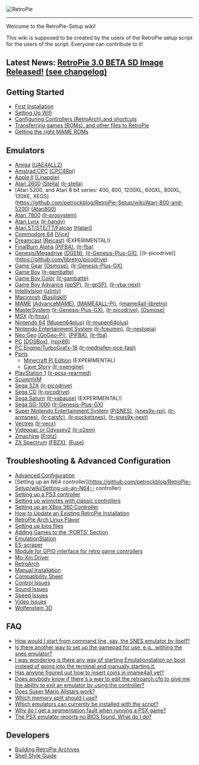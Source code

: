 ![RetroPie](https://lh4.googleusercontent.com/-l146esBcjj0/VQ9adgm0ZJI/AAAAAAAAAPE/wIqh0Q4wwS0/w638-h103-no/RetroPie%2BCenter.png)
***


Welcome to the RetroPie-Setup wiki!

This wiki is supposed to be created by the users of the RetroPie setup script for the users of the script. Everyone can contribute to it!

## Latest News: [RetroPie 3.0 BETA SD Image Released!](http://blog.petrockblock.com/retropie/retropie-downloads/) [(see changelog)](https://github.com/petrockblog/RetroPie-Setup/wiki/Changelogs)


## Getting Started
* [First Installation](https://github.com/petrockblog/RetroPie-Setup/wiki/First-Installation-(RetroPie-SD-Image-2.6))
* [Setting Up Wifi](https://github.com/petrockblog/RetroPie-Setup/wiki/Setting-Up-Wifi)
* [Configuring Controllers (RetroArch) and shortcuts](https://github.com/petrockblog/RetroPie-Setup/wiki/RetroArch-Configuration)
* [Transferring games (ROMs), and other files to RetroPie](https://github.com/petrockblog/RetroPie-Setup/wiki/How-to-get-ROMs-on-the-SD-card)
* [Getting the right MAME ROMs](https://github.com/petrockblog/RetroPie-Setup/wiki/Managing-ROMs)

## Emulators
* [Amiga](https://github.com/petrockblog/RetroPie-Setup/wiki/Amiga) [(UAE4ALL2)](https://github.com/joolswills/uae4all2)
* [Amstrad CPC](https://github.com/petrockblog/RetroPie-Setup/wiki/Amstrad-CPC) [(CPC4Rpi)](http://gaming.capsule-sa.co.za/?gamepress_reviews=cpc4rpi-cpc-6128-emulator-for-raspberry-pi)
* [Apple II](https://github.com/petrockblog/RetroPie-Setup/wiki/Apple-II) [(Linapple)](http://sourceforge.net/projects/linapple/)
* [Atari 2600](https://github.com/petrockblog/RetroPie-Setup/wiki/Atari-2600) [(Stella)](http://stella.sourceforge.net/) [(lr-stella)](https://github.com/libretro/stella-libretro)
* [Atari 5200, and Atari 8 bit series: 400, 800, 1200XL, 600XL, 800XL, 130XE, XEGS]      
 (https://github.com/petrockblog/RetroPie-Setup/wiki/Atari-800-and-5200) [(Atari800)](http://atari800.sourceforge.net/)
* [Atari 7800](https://github.com/petrockblog/RetroPie-Setup/wiki/Atari-7800) [(lr-prosystem)](https://github.com/libretro/prosystem-libretro)
* [Atari Lynx](https://github.com/petrockblog/RetroPie-Setup/wiki/Atari-Lynx) [(lr-handy)](https://github.com/libretro/libretro-handy)
* [Atari ST/STE/TT/Falcon](https://github.com/petrockblog/RetroPie-Setup/wiki/Atari-ST-STE-TT-Falcon) [(Hatari)](http://hatari.tuxfamily.org/)
* [Commodore 64](https://github.com/petrockblog/RetroPie-Setup/wiki/Commodore-64) [(Vice)](http://vice-emu.sourceforge.net/)
* [Dreamcast](https://github.com/petrockblog/RetroPie-Setup/wiki/Dreamcast) [(Reicast)](https://github.com/reicast/reicast-emulator) (EXPERIMENTAL!)
* [FinalBurn Alpha](https://github.com/petrockblog/RetroPie-Setup/wiki/FinalBurn-Alpha) [(PiFBA)](http://sourceforge.net/projects/pifba/), [(lr-fba)](https://github.com/libretro/fba-libretro)
* [Genesis/Megadrive](https://github.com/petrockblog/RetroPie-Setup/wiki/Genesis-Megadrive) [(DGEN)](http://dgen.sourceforge.net/), [(lr-Genesis-Plus-GX)](https://github.com/libretro/Genesis-Plus-GX), [(lr-picodrive)] (https://github.com/libretro/picodrive)
* [Game Gear](https://github.com/petrockblog/RetroPie-Setup/wiki/Game-Gear) [(Osmose)](http://www.lgdb.org/emulator/osmose), [(lr-Genesis-Plus-GX)](https://github.com/libretro/Genesis-Plus-GX)
* [Game Boy](https://github.com/petrockblog/RetroPie-Setup/wiki/Game-Boy) [(lr-gambatte)](https://github.com/libretro/gambatte-libretro)
* [Game Boy Color](https://github.com/petrockblog/RetroPie-Setup/wiki/Game-Boy-Color) [(lr-gambatte)](https://github.com/libretro/gambatte-libretro)
* [Game Boy Advance](https://github.com/petrockblog/RetroPie-Setup/wiki/Game-Boy-Advance) [(gpSP)](https://github.com/DPRCZ/gpsp), [(lr-gpSP)](https://github.com/libretro/gpsp), [(lr-vba-next)](https://github.com/libretro/vba-next)
* [Intellivision](https://github.com/petrockblog/RetroPie-Setup/wiki/Intellivision) [(jzIntv)](http://spatula-city.org/~im14u2c/intv/)
* [Macintosh](https://github.com/petrockblog/RetroPie-Setup/wiki/Macintosh) [(BasiliskII)](http://basilisk.cebix.net/)
* [MAME](https://github.com/petrockblog/RetroPie-Setup/wiki/MAME) [(AdvanceMAME)](http://advancemame.sourceforge.net/), [(MAME4ALL-Pi)](http://sourceforge.net/projects/mame4allpi/), [(imame4all-libretro)](https://github.com/libretro/imame4all-libretro)
* [MasterSystem](https://github.com/petrockblog/RetroPie-Setup/wiki/Master-System) [(lr-Genesis-Plus-GX)](https://github.com/libretro/Genesis-Plus-GX), [(lr-picodrive)](https://github.com/libretro/picodrive),  [(Osmose)](http://www.lgdb.org/emulator/osmose)
* [MSX](https://github.com/petrockblog/RetroPie-Setup/wiki/MSX) [(lr-fmsx)](https://github.com/libretro/fmsx-libretro)
* [Nintendo 64](https://github.com/petrockblog/RetroPie-Setup/wiki/Nintendo-64) [(Mupen64plus)](https://code.google.com/p/mupen64plus/) [(lr-mupen64plus)](https://github.com/libretro/mupen64plus-libretro)
* [Nintendo Entertainment System](https://github.com/petrockblog/RetroPie-Setup/wiki/Nintendo-Entertainment-System) [(lr-fceumm)](https://github.com/libretro/libretro-fceumm), [(lr-nestopia)](https://github.com/libretro/nestopia)
* [Neo Geo](https://github.com/petrockblog/RetroPie-Setup/wiki/Neo-Geo) [(GnGeo-Pi)](https://github.com/ymartel06/GnGeo-Pi), [(PiFBA)](http://sourceforge.net/projects/pifba/), [(lr-fba)](https://github.com/libretro/fba-libretro)
* [PC](https://github.com/petrockblog/RetroPie-Setup/wiki/PC) [(DOSBox)](http://www.dosbox.com/), [(rpix86)](http://rpix86.patrickaalto.com/)
* [PC Engine/TurboGrafx-16](https://github.com/petrockblog/RetroPie-Setup/wiki/PC-Engine) [(lr-mednafen-pce-fast)](https://github.com/libretro/beetle-pce-fast-libretro)
* [Ports](https://github.com/petrockblog/RetroPie-Setup/wiki/Ports)
  * [Minecraft Pi Edition](https://github.com/petrockblog/RetroPie-Setup/wiki/Minecraft) (EXPERIMENTAL)
  * [Cave Story](https://github.com/petrockblog/RetroPie-Setup/wiki/CaveStory) [(lr-nxengine)](https://github.com/libretro/nxengine-libretro)
* [PlayStation 1](https://github.com/petrockblog/RetroPie-Setup/wiki/Playstation-1) [(lr-pcsx-rearmed)](https://github.com/libretro/pcsx_rearmed)
* [ScummVM](https://github.com/petrockblog/RetroPie-Setup/wiki/ScummVM)
* [Sega 32X](https://github.com/petrockblog/RetroPie-Setup/wiki/Sega-32X) [(lr-picodrive)](https://github.com/libretro/picodrive)
* [Sega CD](https://github.com/petrockblog/RetroPie-Setup/wiki/Sega-CD) [(lr-picodrive)](https://github.com/libretro/picodrive)
* [Sega Saturn](https://github.com/petrockblog/RetroPie-Setup/wiki/Saturn) [(lr-yabause)](https://github.com/libretro/yabause) (EXPERIMENTAL!)
* [Sega SG-1000](https://github.com/petrockblog/RetroPie-Setup/wiki/SG-1000) [(lr-Genesis-Plus-GX)](https://github.com/libretro/Genesis-Plus-GX)
* [Super Nintendo Entertainment System](https://github.com/petrockblog/RetroPie-Setup/wiki/Super-Nintendo-Entertainment-System) [(PiSNES)](http://sourceforge.net/projects/pisnes/), [(snes9x-rpi)](https://github.com/joolswills/snes9x-rpi), [(lr-armsnes)](https://github.com/rmaz/ARMSNES-libretro), [(lr-catsfc)](https://github.com/libretro/CATSFC-libretro), [(lr-pocketsnes)](https://github.com/libretro/pocketsnes-libretro), [(lr-snes9x-next)](https://github.com/libretro/snes9x-next)
* [Vectrex](https://github.com/petrockblog/RetroPie-Setup/wiki/Vectrex) [(lr-vecx)](https://github.com/libretro/libretro-vecx)
* [Videopac or Odyssey2](https://github.com/petrockblog/RetroPie-Setup/wiki/VideoPac-or-Odyssey-2) [(lr-o2em)](https://github.com/libretro/libretro-o2em)
* [Zmachine](https://github.com/petrockblog/RetroPie-Setup/wiki/Zmachine) [(Frotz)](http://frotz.sourceforge.net/)
* [ZX Spectrum](https://github.com/petrockblog/RetroPie-Setup/wiki/ZX-Spectrum) [(FBZX)](http://www.rastersoft.com/fbzx.html), [(Fuse)](http://fuse-emulator.sourceforge.net/)

## Troubleshooting & Advanced Configuration
* [Advanced Configuration](https://github.com/petrockblog/RetroPie-Setup/wiki/Advanced-Configuration)
* [Setting up an N64 controller](https://github.com/petrockblog/RetroPie-Setup/wiki/Setting-up-an-N64-- controller)
* [Setting up a PS3 controller](https://github.com/petrockblog/RetroPie-Setup/wiki/Setting-up-a-PS3-controller)
* [Setting up wiimotes with classic controllers](https://github.com/petrockblog/RetroPie-Setup/wiki/Wiimotes-with-classic-controllers)
* [Setting up an XBox 360 Controller](https://github.com/petrockblog/RetroPie-Setup/wiki/Setting-up-the-XBox360-controller)
* [How to Update an Existing RetroPie Installation](https://github.com/petrockblog/RetroPie-Setup/wiki/How-to-Update-an-Existing-RetroPie-Installation)
* [RetroPie Arch Linux Flavor](https://github.com/petrockblog/RetroPie-Setup/wiki/RetroPie-Arch-Linux-Flavor)
* [Setting up bios files](https://github.com/petrockblog/RetroPie-Setup/wiki/BIOS-setup-for-RetroPie)
* [Adding Games to the 'PORTS' Section](https://github.com/petrockblog/RetroPie-Setup/wiki/Adding-software-to-Ports)
* [EmulationStation](https://github.com/petrockblog/RetroPie-Setup/wiki/EmulationStation)
* [ES-scraper](https://github.com/petrockblog/RetroPie-Setup/wiki/ES-scraper)
* [Module for GPIO interface for retro game controllers](https://github.com/petrockblog/RetroPie-Setup/wiki/Module-for-GPIO-interface-for-retro-game-controllers)
* [Mo-Xin Driver](https://github.com/petrockblog/RetroPie-Setup/wiki/Troubles-with-the-Xin-Mo-Controller)
* [RetroArch](https://github.com/petrockblog/RetroPie-Setup/wiki/RetroArch)
* [Manual Installation](https://github.com/petrockblog/RetroPie-Setup/wiki/First-Installation)
* [Compatibility Sheet](https://github.com/petrockblog/RetroPie-Setup/wiki/Compatibility-Sheet)
* [Control Issues](https://github.com/petrockblog/RetroPie-Setup/wiki/Control-Issues)
* [Sound Issues](https://github.com/petrockblog/RetroPie-Setup/wiki/Sound-Issues)
* [Speed Issues](https://github.com/petrockblog/RetroPie-Setup/wiki/Speed-Issues)
* [Video Issues](https://github.com/petrockblog/RetroPie-Setup/wiki/Video-Issues)
* [Wolfenstein 3D](https://github.com/petrockblog/RetroPie-Setup/wiki/Wolfenstein-3D-Troubleshooting)

## FAQ

* [How would I start from command line, say, the SNES emulator by itself?](https://github.com/petrockblog/RetroPie-Setup/wiki/How-would-I-start-from-command-line,-say,-the-SNES-emulator-by-itself%3F)
* [Is there another way to set up the gamepad for use, e.g., withing the snes emulator?](https://github.com/petrockblog/RetroPie-Setup/wiki/Is-there-another-way-to-set-up-the-gamepad-for-use,-e.g.,-withing-the-snes-emulator%3F)
* [I was wondering is there any way of starting Emulationstation on boot instead of going into the terminal and manually starting it.](https://github.com/petrockblog/RetroPie-Setup/wiki/I-was-wondering-is-there-any-way-of-starting-Emulationstation-on-boot-instead-of-going-into-the-terminal-and-manually-starting-it.)
* [Has anyone figured out how to insert coins in imame4all yet?](https://github.com/petrockblog/RetroPie-Setup/wiki/Has-anyone-figured-out-how-to-insert-coins-in-imame4all-yet%3F)
* [Does anybody know if there's a way to edit the retroarch.cfg to give me the ability to exit an emulator by using the controller?](https://github.com/petrockblog/RetroPie-Setup/wiki/Does-anybody-know-if-there%27s-a-way-to-edit-the-retroarch.cfg-to-give-me-the-ability-to-exit-an-emulator-by-using-the-controller%3F)
* [Does Super Mario Allstars work?](https://github.com/petrockblog/RetroPie-Setup/wiki/Does-Super-Mario-All-Stars-work%3F)
* [Which memory split should I use?](https://github.com/petrockblog/RetroPie-Setup/wiki/Which-memory-split-should-I-use%3F)
* [Which emulators can currently be installed with the script?](https://github.com/petrockblog/RetroPie-Setup/wiki/Supported-Systems-Emulators)
* [Why do I get a segmentation fault when running a PSX game?](https://github.com/petrockblog/RetroPie-Setup/wiki/Why-do-I-get-a-segmentation-fault-when-running-a-PSX-game%3F)
* [The PSX emulator reports no BIOS found. What do I do?](https://github.com/petrockblog/RetroPie-Setup/wiki/The-PSX-emulator-reports-no-BIOS-found.-What-do-I-do%3F)

## Developers

 * [Building RetroPie Archives](https://github.com/petrockblog/RetroPie-Setup/wiki/Building-RetroPie-Archives)
 * [Shell Style Guide](https://github.com/petrockblog/RetroPie-Setup/wiki/Shell-Style-Guide)